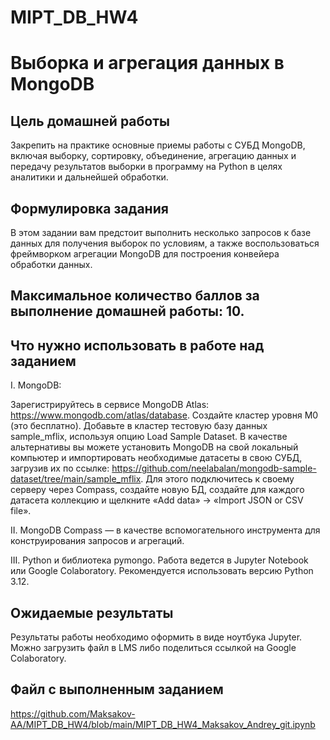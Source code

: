 # MIPT_DB_HW4
# Выборка и агрегация данных в MongoDB

## Цель домашней работы
Закрепить на практике основные приемы работы с СУБД MongoDB, включая выборку, сортировку, объединение, агрегацию данных и передачу результатов выборки в программу на Python в целях аналитики и дальнейшей обработки.

## Формулировка задания
В этом задании вам предстоит выполнить несколько запросов к базе данных для получения выборок по условиям, а также воспользоваться фреймворком агрегации MongoDB для построения конвейера обработки данных.

## Максимальное количество баллов за выполнение домашней работы: 10.

## Что нужно использовать в работе над заданием
I. MongoDB:

Зарегистрируйтесь в сервисе MongoDB Atlas: https://www.mongodb.com/atlas/database.
Создайте кластер уровня M0 (это бесплатно).
Добавьте в кластер тестовую базу данных sample_mflix, используя опцию Load Sample Dataset.
В качестве альтернативы вы можете установить MongoDB на свой локальный компьютер и импортировать необходимые датасеты в свою СУБД, загрузив их по ссылке: https://github.com/neelabalan/mongodb-sample-dataset/tree/main/sample_mflix. Для этого подключитесь к своему серверу через Compass, создайте новую БД, создайте для каждого датасета коллекцию и щелкните «Add data» → «Import JSON or CSV file».

II. MongoDB Compass — в качестве вспомогательного инструмента для конструирования запросов и агрегаций.

III. Python и библиотека pymongo. Работа ведется в Jupyter Notebook или Google Colaboratory. Рекомендуется использовать версию Python 3.12.

## Ожидаемые результаты
Результаты работы необходимо оформить в виде ноутбука Jupyter. Можно загрузить файл в LMS либо поделиться ссылкой на Google Colaboratory.

## Файл с выполненным заданием
https://github.com/Maksakov-AA/MIPT_DB_HW4/blob/main/MIPT_DB_HW4_Maksakov_Andrey_git.ipynb

